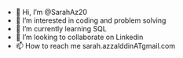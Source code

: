 - 👋 Hi, I’m @SarahAz20
- 👀 I’m interested in coding and problem solving
- 🌱 I’m currently learning SQL
- 💞️ I’m looking to collaborate on Linkedin
- 📫 How to reach me sarah.azzalddinATgmail.com

<!---
SarahAz20/SarahAz20 is a ✨ special ✨ repository because its `README.md` (this file) appears on your GitHub profile.
You can click the Preview link to take a look at your changes.
--->
